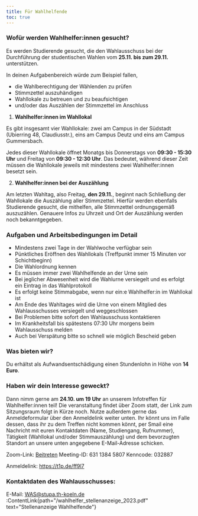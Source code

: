 ```yaml
---
title: Für Wahlhelfende
toc: true
---
```


### Wofür werden Wahlhelfer:innen gesucht?

Es werden Studierende gesucht, die den Wahlausschuss bei der Durchführung der studentischen Wahlen vom **25.11. bis zum 29.11.** unterstützen.

In deinen Aufgabenbereich würde zum Beispiel fallen,

- die Wahlberechtigung der Wählenden zu prüfen
- Stimmzettel auszuhändigen
- Wahllokale zu betreuen und zu beaufsichtigen
- und/oder das Auszählen der Stimmzettel im Anschluss

1. **Wahlhelfer:innen im Wahllokal**

Es gibt insgesamt vier Wahllokale: zwei am Campus in der Südstadt (Ubierring 48, Claudiusstr.), eins am Campus Deutz und eins am Campus Gummersbach.

Jedes dieser Wahllokale öffnet Monatgs bis Donnerstags von **09:30 - 15:30 Uhr** und Freitag von **09:30 - 12:30 Uhr**. Das bedeutet, während dieser Zeit müssen die Wahllokale jeweils mit mindestens zwei Wahlhelfer:innen besetzt sein.

2. **Wahlhelfer:innen bei der Auszählung**

Am letzten Wahltag, also Freitag, **den 29.11.**, beginnt nach Schließung der Wahllokale die Auszählung aller Stimmzettel. Hierfür werden ebenfalls Studierende gesucht, die mithelfen, alle Stimmzettel ordnungsgemäß auszuzählen. Genauere Infos zu Uhrzeit und Ort der Auszählung werden noch bekanntgegeben.

### Aufgaben und Arbeitsbedingungen im Detail

- Mindestens zwei Tage in der Wahlwoche verfügbar sein
- Pünktliches Eröffnen des Wahllokals (Treffpunkt immer 15 Minuten vor Schichtbeginn)
- Die Wahlordnung kennen
- Es müssen immer zwei Wahlhelfende an der Urne sein
- Bei jeglicher Abwesenheit wird die Wahlurne versiegelt und es erfolgt ein Eintrag in das Wahlprotokoll
- Es erfolgt keine Stimmabgabe, wenn nur ein:e Wahlhelfer:in im Wahllokal ist
- Am Ende des Wahltages wird die Urne von einem Mitglied des Wahlausschusses versiegelt und weggeschlossen
- Bei Problemen bitte sofort den Wahlausschuss kontaktieren
- Im Krankheitsfall bis spätestens 07:30 Uhr morgens beim Wahlausschuss melden
- Auch bei Verspätung bitte so schnell wie möglich Bescheid geben

### Was bieten wir?

Du erhältst als Aufwandsentschädigung einen Stundenlohn in Höhe von **14 Euro**.

### Haben wir dein Interesse geweckt?

Dann nimm gerne am **24.10. um 19 Uhr** an unserem Infotreffen für Wahlhelfer:innen teil!
Die veranstaltung findet über Zoom statt, der Link zum Sitzungsraum folgt in Kürze noch.
Nutze außerdem gerne das Anmeldeformular über den Anmeldelink weiter unten. Ihr könnt uns im Falle dessen, dass ihr zu dem Treffen nicht kommen könnt, per Smail eine Nachricht mit euren Kontaktdaten (Name, Studiengang, Rufnummer), Tätigkeit (Wahllokal und/oder Stimmauszählung) und dem bevorzugten Standort an unsere unten angegebene E-Mail-Adresse schicken.

Zoom-Link: [Beitreten](https://th-koeln.zoom-x.de/j/63138495807)
Meeting-ID: 631 1384 5807
Kenncode: 032887

Anmeldelink: https://t1p.de/ff9l7

### Kontaktdaten des Wahlausschusses:

E-Mail: WAS@stupa.th-koeln.de
:ContentLink{path="/wahlhelfer_stellenanzeige_2023.pdf" text="Stellenanzeige Wahlhelfende"}
